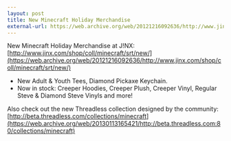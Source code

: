 ```yaml
---
layout: post
title: New Minecraft Holiday Merchandise
external-url: https://web.archive.org/web/20121216092636/http://www.jinx.com/shop/coll/minecraft/srt/new/
---
```


New Minecraft Holiday Merchandise at J!NX:<br>
[http://www.jinx.com/shop/coll/minecraft/srt/new/](https://web.archive.org/web/20121216092636/http://www.jinx.com/shop/coll/minecraft/srt/new/)

- New Adult & Youth Tees, Diamond Pickaxe Keychain. 
- Now in stock: Creeper Hoodies, Creeper Plush, Creeper Vinyl, Regular Steve & Diamond Steve Vinyls and more!

Also check out the new Threadless collection designed by the community:<br>
[http://beta.threadless.com/collections/minecraft](https://web.archive.org/web/20130113165421/http://beta.threadless.com:80/collections/minecraft)
